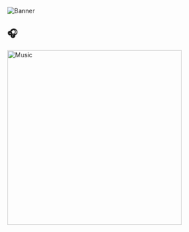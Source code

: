 
![Banner](https://images.unsplash.com/photo-1635796403571-a80ff4ee1170?q=80&w=1032&auto=format&fit=crop&ixlib=rb-4.1.0&ixid=M3wxMjA3fDB8MHxwaG90by1wYWdlfHx8fGVufDB8fHx8fA%3D%3D)

## 🎧 
<a href="https://www.youtube.com/watch?v=pDddlvCfTiw&list=RDGMEMHDXYb1_DDSgDsobPsOFxpAVMpDddlvCfTiw&start_radio=1" target="_blank">
  <img src="https://www.musicweek.com/cimages/409cc96a835f2f370af1841fba3997af.jpeg" alt="Music" width="400"/>
</a>

